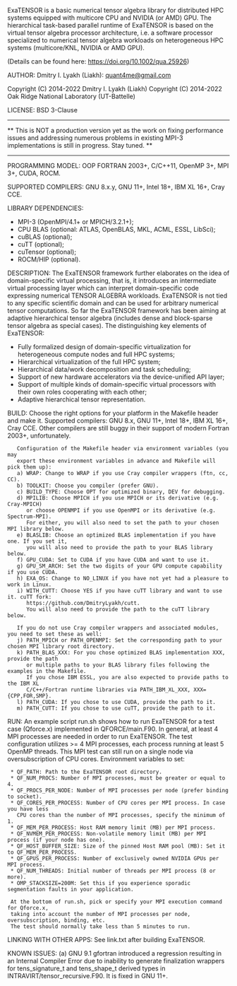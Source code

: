 ExaTENSOR is a basic numerical tensor algebra library for
distributed HPC systems equipped with multicore CPU and NVIDIA (or AMD) GPU.
The hierarchical task-based parallel runtime of ExaTENSOR
is based on the virtual tensor algebra processor architecture,
i.e. a software processor specialized to numerical tensor algebra
workloads on heterogeneous HPC systems (multicore/KNL, NVIDIA or AMD GPU).

(Details can be found here: https://doi.org/10.1002/qua.25926)

AUTHOR: Dmitry I. Lyakh (Liakh): quant4me@gmail.com

Copyright (C) 2014-2022 Dmitry I. Lyakh (Liakh)
Copyright (C) 2014-2022 Oak Ridge National Laboratory (UT-Battelle)

LICENSE: BSD 3-Clause

___
** This is NOT a production version yet as the work on fixing performance
   issues and addressing numerous problems in existing MPI-3 implementations
   is still in progress. Stay tuned. **
___

PROGRAMMING MODEL: OOP FORTRAN 2003+, C/C++11, OpenMP 3+, MPI 3+, CUDA, ROCM.

SUPPORTED COMPILERS: GNU 8.x.y, GNU 11+, Intel 18+, IBM XL 16+, Cray CCE.

LIBRARY DEPENDENCIES:

 * MPI-3 (OpenMPI/4.1+ or MPICH/3.2.1+);
 * CPU BLAS (optional: ATLAS, OpenBLAS, MKL, ACML, ESSL, LibSci);
 * cuBLAS (optional);
 * cuTT (optional);
 * cuTensor (optional);
 * ROCM/HIP (optional).

DESCRIPTION: The ExaTENSOR framework further elaborates on the idea of
             domain-specific virtual processing, that is, it introduces an
             intermediate virtual processing layer which can interpret
             domain-specific code expressing numerical TENSOR ALGEBRA workloads.
             ExaTENSOR is not tied to any specific scientific domain and
             can be used for arbitrary numerical tensor computations. So far
             the ExaTENSOR framework has been aiming at adaptive hierarchical
             tensor algebra (includes dense and block-sparse tensor algebra
             as special cases). The distinguishing key elements of ExaTENSOR:

 * Fully formalized design of domain-specific virtualization for
   heterogeneous compute nodes and full HPC systems;
 * Hierarchical virtualization of the full HPC system;
 * Hierarchical data/work decomposition and task scheduling;
 * Support of new hardware accelerators via the device-unified API layer;
 * Support of multiple kinds of domain-specific virtual processors
   with their own roles cooperating with each other;
 * Adaptive hierarchical tensor representation.

BUILD: Choose the right options for your platform in the Makefile header and make it.
       Supported compilers: GNU 8.x, GNU 11+, Intel 18+, IBM XL 16+, Cray CCE. Other
       compilers are still buggy in their support of modern Fortran 2003+, unfortunately.

       Configuration of the Makefile header via environment variables (you may
       export these environment variables in advance and Makefile will pick them up):
       a) WRAP: Change to WRAP if you use Cray compiler wrappers (ftn, cc, CC).
       b) TOOLKIT: Choose you compiler (prefer GNU).
       c) BUILD_TYPE: Choose OPT for optimized binary, DEV for debugging.
       d) MPILIB: Choose MPICH if you use MPICH or its derivative (e.g. Cray-MPICH)
          or choose OPENMPI if you use OpenMPI or its derivative (e.g. Spectrum-MPI).
          For either, you will also need to set the path to your chosen MPI library below.
       e) BLASLIB: Choose an optimized BLAS implementation if you have one. If you set it,
          you will also need to provide the path to your BLAS library below.
       f) GPU_CUDA: Set to CUDA if you have CUDA and want to use it.
       g) GPU_SM_ARCH: Set the two digits of your GPU compute capability if you use CUDA.
       h) EXA_OS: Change to NO_LINUX if you have not yet had a pleasure to work in Linux.
       i) WITH_CUTT: Choose YES if you have cuTT library and want to use it. cuTT fork:
          https://github.com/DmitryLyakh/cutt.
          You will also need to provide the path to the cuTT library below.

       If you do not use Cray compiler wrappers and associated modules, you need to set these as well:
       j) PATH_MPICH or PATH_OPENMPI: Set the corresponding path to your chosen MPI library root directory.
       k) PATH_BLAS_XXX: For you chose optimized BLAS implementation XXX, provide the path
          or multiple paths to your BLAS library files following the examples in the Makefile.
          If you chose IBM ESSL, you are also expected to provide paths to the IBM XL
          C/C++/Fortran runtime libraries via PATH_IBM_XL_XXX, XXX={CPP,FOR,SMP}.
       l) PATH_CUDA: If you chose to use CUDA, provide the path to it.
       m) PATH_CUTT: If you chose to use cuTT, provide the path to it.

RUN: An example script run.sh shows how to run ExaTENSOR for a test case (Qforce.x)
     implemented in QFORCE/main.F90. In general, at least 4 MPI processes are needed
     in order to run ExaTENSOR. The test configuration utilizes >= 4 MPI processes,
     each process running at least 5 OpenMP threads. This MPI test can still run on a
     single node via oversubscription of CPU cores. Environment variables to set:

     * QF_PATH: Path to the ExaTENSOR root directory.
     * QF_NUM_PROCS: Number of MPI processes, must be greater or equal to 4.
     * QF_PROCS_PER_NODE: Number of MPI processes per node (prefer binding to socket).
     * QF_CORES_PER_PROCESS: Number of CPU cores per MPI process. In case you have less
       CPU cores than the number of MPI processes, specify the minimum of 1.
     * QF_MEM_PER_PROCESS: Host RAM memory limit (MB) per MPI process.
     * QF_NVMEM_PER_PROCESS: Non-volatile memory limit (MB) per MPI process (if your node has one).
     * QF_HOST_BUFFER_SIZE: Size of the pinned Host RAM pool (MB): Set it to QF_MEM_PER_PROCESS.
     * QF_GPUS_PER_PROCESS: Number of exclusively owned NVIDIA GPUs per MPI process.
     * QF_NUM_THREADS: Initial number of threads per MPI process (8 or more).
     * OMP_STACKSIZE=200M: Set this if you experience sporadic segmentation faults in your application.

     At the bottom of run.sh, pick or specify your MPI execution command for Qforce.x,
     taking into account the number of MPI processes per node, oversubscription, binding, etc.
     The test should normally take less than 5 minutes to run.

LINKING WITH OTHER APPS: See link.txt after building ExaTENSOR.

KNOWN ISSUES:
     (a) GNU 9.1 gfortran introduced a regression resulting in an Internal Compiler Error
         due to inability to generate finalization wrappers for tens_signature_t and
         tens_shape_t derived types in INTRAVIRT/tensor_recursive.F90. It is fixed in GNU 11+.
